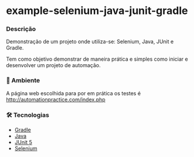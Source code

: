 # example-selenium-java-junit-gradle

### Descrição

Demonstração de um projeto onde utiliza-se: Selenium, Java, JUnit e Gradle.

Tem como objetivo demonstrar de maneira prática e simples como iniciar 
e desenvolver um projeto de automação.

### 📝 Ambiente

A página web escolhida para por em prática os testes é http://automationpractice.com/index.php

### 🛠 Tecnologias

- [Gradle](https://gradle.org/)
- [Java](https://www.java.com/pt-BR/)
- [JUnit 5](https://junit.org/junit5/docs/current/user-guide/)
- [Selenium](https://www.selenium.dev/)


